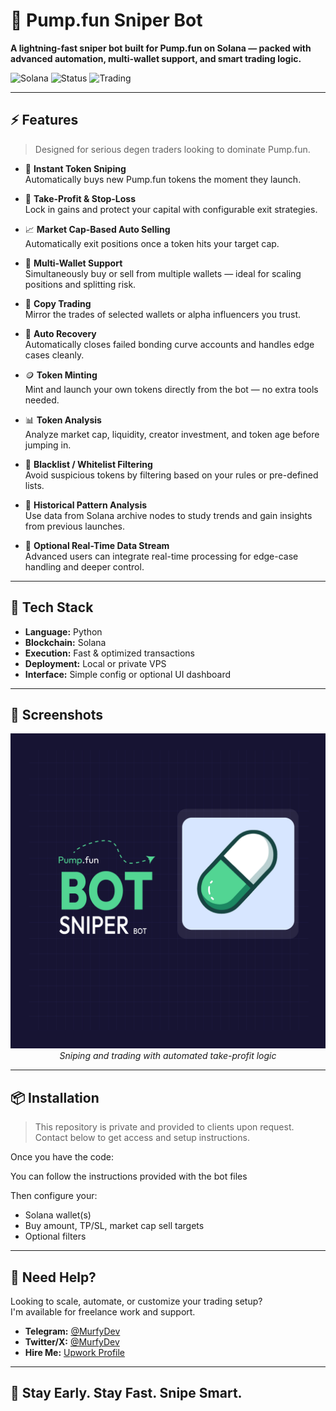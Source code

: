# 🚀 Pump.fun Sniper Bot

**A lightning-fast sniper bot built for Pump.fun on Solana — packed with advanced automation, multi-wallet support, and smart trading logic.**

![Solana](https://img.shields.io/badge/Chain-Solana-purple?style=for-the-badge) ![Status](https://img.shields.io/badge/Bot-Ready-brightgreen?style=for-the-badge) ![Trading](https://img.shields.io/badge/Supports-MultiWallet-blue?style=for-the-badge)

---

## ⚡️ Features

> Designed for serious degen traders looking to dominate Pump.fun.

- 🔫 **Instant Token Sniping**  
  Automatically buys new Pump.fun tokens the moment they launch.

- 🧠 **Take-Profit & Stop-Loss**  
  Lock in gains and protect your capital with configurable exit strategies.

- 📈 **Market Cap-Based Auto Selling**  
  Automatically exit positions once a token hits your target cap.

- 🔁 **Multi-Wallet Support**  
  Simultaneously buy or sell from multiple wallets — ideal for scaling positions and splitting risk.

- 👥 **Copy Trading**  
  Mirror the trades of selected wallets or alpha influencers you trust.

- 🧹 **Auto Recovery**  
  Automatically closes failed bonding curve accounts and handles edge cases cleanly.

- 🪙 **Token Minting**  
  Mint and launch your own tokens directly from the bot — no extra tools needed.

- 📊 **Token Analysis**  
  Analyze market cap, liquidity, creator investment, and token age before jumping in.

- 🧬 **Blacklist / Whitelist Filtering**  
  Avoid suspicious tokens by filtering based on your rules or pre-defined lists.

- 🧠 **Historical Pattern Analysis**  
  Use data from Solana archive nodes to study trends and gain insights from previous launches.

- 🧩 **Optional Real-Time Data Stream**  
  Advanced users can integrate real-time processing for edge-case handling and deeper control.

---

## 🧰 Tech Stack

- **Language:** Python  
- **Blockchain:** Solana  
- **Execution:** Fast & optimized transactions  
- **Deployment:** Local or private VPS  
- **Interface:** Simple config or optional UI dashboard

---

## 📸 Screenshots

<p align="center">
  <img src="https://github.com/Dev5G/pumpfun-bot-auto-snipe-take-profit-copy-trade-mint-tokens/blob/master/assets/pumpfun-sniper-bot.png" width="600" />
  <br/>
  <i>Sniping and trading with automated take-profit logic</i>
</p>

---

## 📦 Installation

> This repository is private and provided to clients upon request.  
> Contact below to get access and setup instructions.

Once you have the code:

You can follow the instructions provided with the bot files

Then configure your:

- Solana wallet(s)  
- Buy amount, TP/SL, market cap sell targets  
- Optional filters 

---

<!-- ## ⚠️ Disclaimer

This software is provided for **educational and personal use only**. Crypto trading involves financial risk, and past performance does not guarantee future results. Use at your own discretion. You accept full responsibility for any trading decisions made using this bot. -->

<!-- --- -->

## 🤝 Need Help?

Looking to scale, automate, or customize your trading setup?  
I'm available for freelance work and support.

- **Telegram:** [@MurfyDev](https://t.me/MurfyDev)
- **Twitter/X:** [@MurfyDev](https://x.com/MurfyDev)    
- **Hire Me:** [Upwork Profile](https://upwork.com/freelancers/~019be11d7cec714036)

---

## 🧠 Stay Early. Stay Fast. Snipe Smart.

